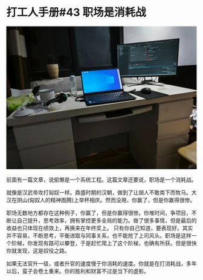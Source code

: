 # 打工人手册#43 职场是消耗战

 ![](img/2fd86f55-7982-4c0d-a606-fc0474350de0.jpg)

前面有一篇文章，说偷懒是一个系统工程。这篇文章还要说，职场是一个消耗战。

就像是汉武帝攻打匈奴一样。鼎盛时期的汉朝，做到了让胡人不敢南下而牧马。大汉在阴山(匈奴人的精神图腾)上举杯相庆。然而没用，你赢了，但是你赢得很惨。

职场无数地方都存在这种例子，你赢了，但是你赢得很惨。你堆时间，争项目，不断让自己提升，思考效率，拥有掌控更多全局的能力。做了很多事情，但是最后的收益也只体现在绩效上，再换来在年终奖上。
只有你自己知道，要表现好。其实并不容易，不断思考，平衡进取与同事关系，也不能抢了上司风头。职场是这样一个阶梯，你发现有路可以攀登，于是赶忙爬上了这个阶梯，也确有所获。但是很快你就发现，这是奴役之路。

如果无法官升一级，或者升官的速度慢于你消耗的速度。你就是在打消耗战，多年以后，蛮子会卷土重来。你的胜利和财富不过是当下的虚影。

